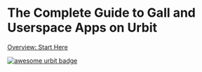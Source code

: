 # The Complete Guide to Gall and Userspace Apps on Urbit

[Overview: Start Here](https://github.com/timlucmiptev/gall-guide/blob/master/overview.md)

[![awesome urbit badge](https://img.shields.io/badge/~-awesome%20urbit-lightgrey)](https://github.com/urbit/awesome-urbit)
